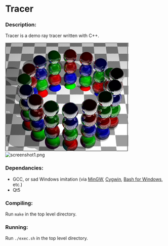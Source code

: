 # Tracer

### Description:

Tracer is a demo ray tracer written with C++.

![screenshot.png](screenshot.png)
![screenshot1.png](screenshot1.png)

### Dependancies:

- GCC, or sad Windows imitation (via [MinGW](http://mingw.org/), [Cygwin](https://cygwin.com/), [Bash for Windows](https://msdn.microsoft.com/en-us/commandline/wsl/about), etc.)
- Qt5

### Compiling:

Run `make` in the top level directory.

### Running:

Run `./exec.sh` in the top level directory.
